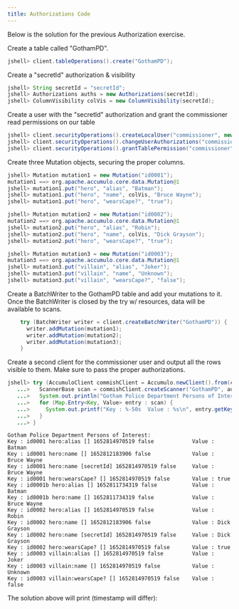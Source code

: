 ```yaml
---
title: Authorizations Code
---
```


Below is the solution for the previous Authorization exercise. 

Create a table called "GothamPD".
```java
jshell> client.tableOperations().create("GothamPD");
```
Create a "secretId" authorization & visibility
```java
jshell> String secretId = "secretId";
jshell> Authorizations auths = new Authorizations(secretId);
jshell> ColumnVisibility colVis = new ColumnVisibility(secretId);
```

Create a user with the "secretId" authorization and grant the commissioner read permissions on our table
```java
jshell> client.securityOperations().createLocalUser("commissioner", new PasswordToken("gordonrocks"));
jshell> client.securityOperations().changeUserAuthorizations("commissioner", auths);
jshell> client.securityOperations().grantTablePermission("commissioner", "GothamPD", TablePermission.READ);
```

Create three Mutation objects, securing the proper columns.
```java
jshell> Mutation mutation1 = new Mutation("id0001");
mutation1 ==> org.apache.accumulo.core.data.Mutation@1
jshell> mutation1.put("hero", "alias", "Batman");
jshell> mutation1.put("hero", "name", colVis, "Bruce Wayne");
jshell> mutation1.put("hero", "wearsCape?", "true");

jshell> Mutation mutation2 = new Mutation("id0002");
mutation2 ==> org.apache.accumulo.core.data.Mutation@1
jshell> mutation2.put("hero", "alias", "Robin");
jshell> mutation2.put("hero", "name", colVis, "Dick Grayson");
jshell> mutation2.put("hero", "wearsCape?", "true");

jshell> Mutation mutation3 = new Mutation("id0003");
mutation3 ==> org.apache.accumulo.core.data.Mutation@1
jshell> mutation3.put("villain", "alias", "Joker");
jshell> mutation3.put("villain", "name", "Unknown");
jshell> mutation3.put("villain", "wearsCape?", "false");
```

Create a BatchWriter to the GothamPD table and add your mutations to it.
Once the BatchWriter is closed by the try w/ resources, data will be available to scans.

```java
    try (BatchWriter writer = client.createBatchWriter("GothamPD")) {
      writer.addMutation(mutation1);
      writer.addMutation(mutation2);
      writer.addMutation(mutation3);
    }
```

Create a second client for the commissioner user and output all the rows visible to them.
Make sure to pass the proper authorizations.
```java
jshell> try (AccumuloClient commishClient = Accumulo.newClient().from(client.properties()).as("commissioner", "gordonrocks").build()) {
   ...>   ScannerBase scan = commishClient.createScanner("GothamPD", auths);
   ...>   System.out.println("Gotham Police Department Persons of Interest:");
   ...>   for (Map.Entry<Key, Value> entry : scan) {
   ...>     System.out.printf("Key : %-50s  Value : %s\n", entry.getKey(), entry.getValue());
   ...>   }
   ...> }
```
```commandline
Gotham Police Department Persons of Interest:
Key : id0001 hero:alias [] 1652814970519 false            Value : Batman
Key : id0001 hero:name [] 1652812183906 false             Value : Bruce Wayne
Key : id0001 hero:name [secretId] 1652814970519 false     Value : Bruce Wayne
Key : id0001 hero:wearsCape? [] 1652814970519 false       Value : true
Key : id0001b hero:alias [] 1652811734319 false           Value : Batman
Key : id0001b hero:name [] 1652811734319 false            Value : Bruce Wayne
Key : id0002 hero:alias [] 1652814970519 false            Value : Robin
Key : id0002 hero:name [] 1652812183906 false             Value : Dick Grayson
Key : id0002 hero:name [secretId] 1652814970519 false     Value : Dick Grayson
Key : id0002 hero:wearsCape? [] 1652814970519 false       Value : true
Key : id0003 villain:alias [] 1652814970519 false         Value : Joker
Key : id0003 villain:name [] 1652814970519 false          Value : Unknown
Key : id0003 villain:wearsCape? [] 1652814970519 false    Value : false
```

The solution above will print (timestamp will differ):

